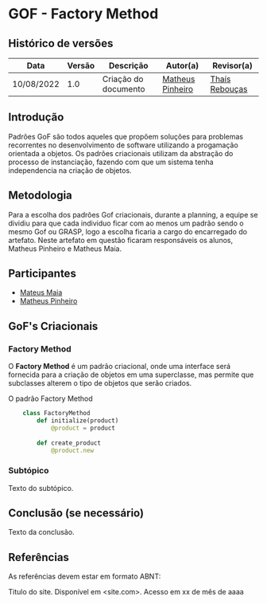 # GOF - Factory Method

## Histórico de versões
| Data       | Versão | Descrição            | Autor(a)                                          | Revisor(a)                                    |
| ---------- | ------ | -------------------- | ------------------------------------------------- | --------------------------------------------- |
| 10/08/2022 | 1.0    | Criação do documento | [Matheus Pinheiro](https://github.com/matheuscvp) | [Thaís Rebouças](https://github.com/Thais-ra) |

## Introdução

Padrões GoF são todos aqueles que propõem soluções para problemas recorrentes no desenvolvimento de software utilizando a progamação orientada a objetos. Os padrões criacionais utilizam da abstração do processo de instanciação, fazendo com que um sistema tenha independencia na criação de objetos.

## Metodologia

Para a escolha dos padrões Gof criacionais, durante a planning, a equipe se dividiu para que cada individuo ficar com ao menos um padrão sendo o mesmo Gof ou GRASP, logo a escolha ficaria a cargo do encarregado do artefato. Neste artefato em questão ficaram responsáveis os alunos, Matheus Pinheiro e Matheus Maia.

## Participantes

- [Mateus Maia](https://github.com/mateusmaiamaia)
- [Matheus Pinheiro](https://github.com/matheuscvp)

## GoF's Criacionais

### Factory Method

O <b>Factory Method</b> é um padrão criacional, onde uma interface será fornecida para a criação de objetos em uma superclasse, mas permite que subclasses alterem o tipo de objetos que serão criados.

O padrão Factory Method 

```python
    class FactoryMethod
        def initialize(product)
            @product = product
        
        def create_product
            @product.new
```

### Subtópico

Texto do subtópico.

## Conclusão (se necessário)

Texto da conclusão.

## Referências

As referências devem estar em formato ABNT:

Titulo do site. Disponível em <site.com>. Acesso em xx de mês de aaaa